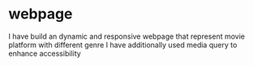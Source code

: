 # webpage
I have build an dynamic and responsive webpage that represent movie platform with different genre
I have additionally used media query to enhance accessibility
